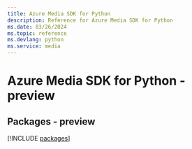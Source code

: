 ```yaml
---
title: Azure Media SDK for Python
description: Reference for Azure Media SDK for Python
ms.date: 03/26/2024
ms.topic: reference
ms.devlang: python
ms.service: media
---
```

# Azure Media SDK for Python - preview
## Packages - preview
[!INCLUDE [packages](media-index.md)]
